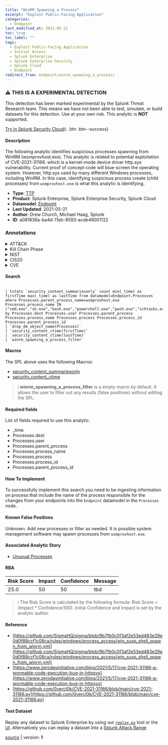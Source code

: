```yaml
---
title: "WinRM Spawning a Process"
excerpt: "Exploit Public-Facing Application"
categories:
  - Endpoint
last_modified_at: 2021-05-21
toc: true
toc_label: ""
tags:
  - Exploit Public-Facing Application
  - Initial Access
  - Splunk Enterprise
  - Splunk Enterprise Security
  - Splunk Cloud
  - Endpoint
redirect_from: endpoint/winrm_spawning_a_process/
---
```


### :warning: THIS IS A EXPERIMENTAL DETECTION
This detection has been marked experimental by the Splunk Threat Research team. This means we have not been able to test, simulate, or build datasets for this detection. Use at your own risk. This analytic is **NOT** supported.


[Try in Splunk Security Cloud](https://www.splunk.com/en_us/cyber-security.html){: .btn .btn--success}

#### Description

The following analytic identifies suspicious processes spawning from WinRM (wsmprovhost.exe). This analytic is related to potential exploitation of CVE-2021-31166. which is a kernel-mode device driver http.sys vulnerability. Current proof of concept code will blue-screen the operating system. However, http.sys used by many different Windows processes, including WinRM. In this case, identifying suspicious process create (child processes) from `wsmprovhost.exe` is what this analytic is identifying.

- **Type**: [TTP](https://github.com/splunk/security_content/wiki/Detection-Analytic-Types)
- **Product**: Splunk Enterprise, Splunk Enterprise Security, Splunk Cloud
- **Datamodel**: [Endpoint](https://docs.splunk.com/Documentation/CIM/latest/User/Endpoint)
- **Last Updated**: 2021-05-21
- **Author**: Drew Church, Michael Haag, Splunk
- **ID**: a081836a-ba4d-11eb-8593-acde48001122

### Annotations
<details>
  <summary>ATT&CK</summary>

<div markdown="1">

#### [ATT&CK](https://attack.mitre.org/)

| ID          | Technique   | Tactic         |
| ----------- | ----------- |--------------- |
| [T1190](https://attack.mitre.org/techniques/T1190/) | Exploit Public-Facing Application | Initial Access |

</div>
</details>


<details>
  <summary>Kill Chain Phase</summary>

<div markdown="1">

* Exploitation
* Actions on Objectives


</div>
</details>


<details>
  <summary>NIST</summary>

<div markdown="1">



</div>
</details>

<details>
  <summary>CIS20</summary>

<div markdown="1">



</div>
</details>

<details>
  <summary>CVE</summary>

<div markdown="1">


</div>
</details>


#### Search

```

| tstats `security_content_summariesonly` count min(_time) as firstTime max(_time) as lastTime from datamodel=Endpoint.Processes where Processes.parent_process_name=wsmprovhost.exe Processes.process_name IN ("cmd.exe","sh.exe","bash.exe","powershell.exe","pwsh.exe","schtasks.exe","certutil.exe","whoami.exe","bitsadmin.exe","scp.exe") by Processes.dest Processes.user Processes.parent_process Processes.process_name Processes.process Processes.process_id Processes.parent_process_id 
| `drop_dm_object_name(Processes)` 
| `security_content_ctime(firstTime)` 
| `security_content_ctime(lastTime)` 
| `winrm_spawning_a_process_filter`
```

#### Macros
The SPL above uses the following Macros:
* [security_content_summariesonly](https://github.com/splunk/security_content/blob/develop/macros/security_content_summariesonly.yml)
* [security_content_ctime](https://github.com/splunk/security_content/blob/develop/macros/security_content_ctime.yml)

> :information_source:
> **winrm_spawning_a_process_filter** is a empty macro by default. It allows the user to filter out any results (false positives) without editing the SPL.



#### Required fields
List of fields required to use this analytic.
* _time
* Processes.dest
* Processes.user
* Processes.parent_process
* Processes.process_name
* Processes.process
* Processes.process_id
* Processes.parent_process_id



#### How To Implement
To successfully implement this search you need to be ingesting information on process that include the name of the process responsible for the changes from your endpoints into the `Endpoint` datamodel in the `Processes` node.
#### Known False Positives
Unknown. Add new processes or filter as needed. It is possible system management software may spawn processes from `wsmprovhost.exe`.

#### Associated Analytic Story
* [Unusual Processes](/stories/unusual_processes)




#### RBA

| Risk Score  | Impact      | Confidence   | Message      |
| ----------- | ----------- |--------------|--------------|
| 25.0 | 50 | 50 | tbd |


> :information_source:
> The Risk Score is calculated by the following formula: Risk Score = (Impact * Confidence/100). Initial Confidence and Impact is set by the analytic author.


#### Reference

* [https://github.com/SigmaHQ/sigma/blob/9b7fb0c0f3af2e53ed483e29e0d0f88ccf1c08ca/rules/windows/process_access/win_susp_shell_spawn_from_winrm.yml](https://github.com/SigmaHQ/sigma/blob/9b7fb0c0f3af2e53ed483e29e0d0f88ccf1c08ca/rules/windows/process_access/win_susp_shell_spawn_from_winrm.yml)
* [https://www.zerodayinitiative.com/blog/2021/5/17/cve-2021-31166-a-wormable-code-execution-bug-in-httpsys](https://www.zerodayinitiative.com/blog/2021/5/17/cve-2021-31166-a-wormable-code-execution-bug-in-httpsys)
* [https://github.com/0vercl0k/CVE-2021-31166/blob/main/cve-2021-31166.py](https://github.com/0vercl0k/CVE-2021-31166/blob/main/cve-2021-31166.py)



#### Test Dataset
Replay any dataset to Splunk Enterprise by using our [`replay.py`](https://github.com/splunk/attack_data#using-replaypy) tool or the [UI](https://github.com/splunk/attack_data#using-ui).
Alternatively you can replay a dataset into a [Splunk Attack Range](https://github.com/splunk/attack_range#replay-dumps-into-attack-range-splunk-server)




[*source*](https://github.com/splunk/security_content/tree/develop/detections/experimental/endpoint/winrm_spawning_a_process.yml) \| *version*: **1**